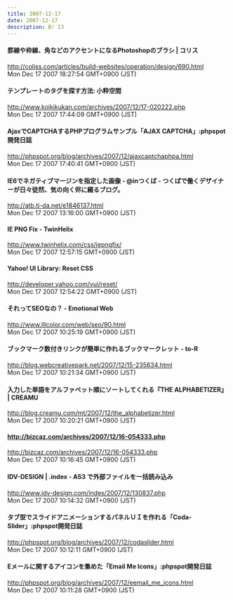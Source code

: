 ```yaml
---
title: 2007-12-17
date: 2007-12-17
description: B! 13
---
```


####   罫線や枠線、角などのアクセントになるPhotoshopのブラシ | コリス
http://coliss.com/articles/build-websites/operation/design/690.html<br>
Mon Dec 17 2007 18:27:54 GMT+0900 (JST)<br>


#### テンプレートのタグを探す方法: 小粋空間
http://www.koikikukan.com/archives/2007/12/17-020222.php<br>
Mon Dec 17 2007 17:44:09 GMT+0900 (JST)<br>


#### AjaxでCAPTCHAするPHPプログラムサンプル「AJAX CAPTCHA」:phpspot開発日誌
http://phpspot.org/blog/archives/2007/12/ajaxcaptchaphpa.html<br>
Mon Dec 17 2007 17:40:41 GMT+0900 (JST)<br>


#### IE6でネガティブマージンを指定した画像 - @inつくば - つくばで働くデザイナーが日々徒然、気の向く侭に綴るブログ。
http://atb.ti-da.net/e1846137.html<br>
Mon Dec 17 2007 13:16:00 GMT+0900 (JST)<br>


#### IE PNG Fix - TwinHelix
http://www.twinhelix.com/css/iepngfix/<br>
Mon Dec 17 2007 12:57:15 GMT+0900 (JST)<br>


#### Yahoo! UI Library: Reset CSS
http://developer.yahoo.com/yui/reset/<br>
Mon Dec 17 2007 12:54:22 GMT+0900 (JST)<br>


####   それってSEOなの？ - Emotional Web
http://www.lllcolor.com/web/seo/90.html<br>
Mon Dec 17 2007 10:25:19 GMT+0900 (JST)<br>


#### ブックマーク数付きリンクが簡単に作れるブックマークレット - to-R
http://blog.webcreativepark.net/2007/12/15-235634.html<br>
Mon Dec 17 2007 10:21:34 GMT+0900 (JST)<br>


#### 入力した単語をアルファベット順にソートしてくれる『THE ALPHABETIZER』 | CREAMU
http://blog.creamu.com/mt/2007/12/the_alphabetizer.html<br>
Mon Dec 17 2007 10:20:21 GMT+0900 (JST)<br>


#### http://bizcaz.com/archives/2007/12/16-054333.php
http://bizcaz.com/archives/2007/12/16-054333.php<br>
Mon Dec 17 2007 10:16:45 GMT+0900 (JST)<br>


#### 			IDV-DESIGN | .index - AS3 で外部ファイルを一括読み込み	
http://www.idv-design.com/index/2007/12/130837.php<br>
Mon Dec 17 2007 10:14:32 GMT+0900 (JST)<br>


#### タブ型でスライドアニメーションするパネルＵＩを作れる「Coda-Slider」:phpspot開発日誌
http://phpspot.org/blog/archives/2007/12/codaslider.html<br>
Mon Dec 17 2007 10:12:11 GMT+0900 (JST)<br>


#### Eメールに関するアイコンを集めた「Email Me Icons」:phpspot開発日誌
http://phpspot.org/blog/archives/2007/12/eemail_me_icons.html<br>
Mon Dec 17 2007 10:11:28 GMT+0900 (JST)<br>


